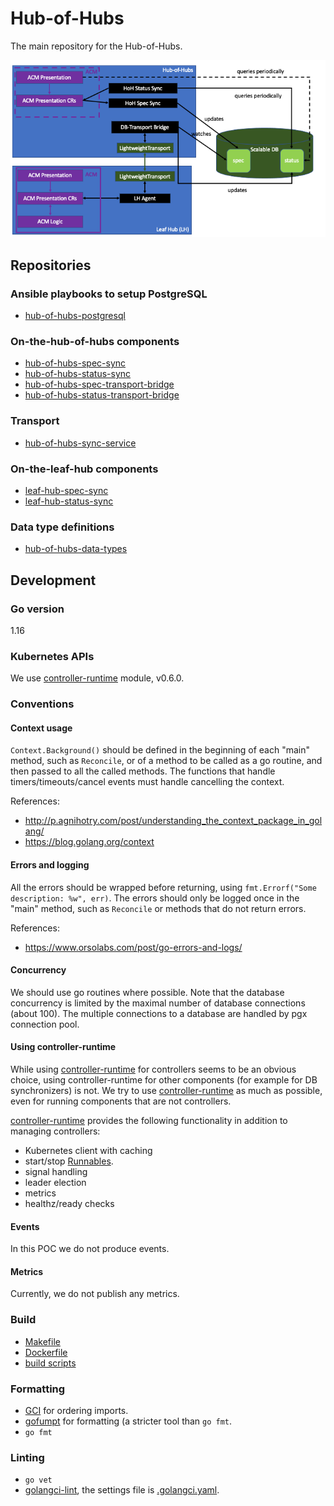 # Hub-of-Hubs

The main repository for the Hub-of-Hubs.

![ArchitectureDiagram](images/ScalableHOHArchitecture.png)

## Repositories

### Ansible playbooks to setup PostgreSQL
* [hub-of-hubs-postgresql](https://github.com/open-cluster-management/hub-of-hubs-postgresql)

### On-the-hub-of-hubs components

* [hub-of-hubs-spec-sync](https://github.com/open-cluster-management/hub-of-hubs-spec-sync)
* [hub-of-hubs-status-sync](https://github.com/open-cluster-management/hub-of-hubs-status-sync)
* [hub-of-hubs-spec-transport-bridge](https://github.com/open-cluster-management/hub-of-hubs-spec-transport-bridge)
* [hub-of-hubs-status-transport-bridge](https://github.com/open-cluster-management/hub-of-hubs-status-transport-bridge)

### Transport

* [hub-of-hubs-sync-service](https://github.com/open-cluster-management/hub-of-hubs-sync-service)

### On-the-leaf-hub components

* [leaf-hub-spec-sync](https://github.com/open-cluster-management/leaf-hub-spec-sync)
* [leaf-hub-status-sync](https://github.com/open-cluster-management/leaf-hub-status-sync)

### Data type definitions

* [hub-of-hubs-data-types](https://github.com/open-cluster-management/hub-of-hubs-data-types)

## Development

### Go version
 
1.16

### Kubernetes APIs

We use [controller-runtime](https://github.com/kubernetes-sigs/controller-runtime) module, v0.6.0.

### Conventions

#### Context usage

`Context.Background()` should be defined in the beginning of each "main" method, such as `Reconcile`, or of a method to be called as a go routine,  and then passed to all the called methods. The functions that handle timers/timeouts/cancel events must handle cancelling the context.

References:
* http://p.agnihotry.com/post/understanding_the_context_package_in_golang/
* https://blog.golang.org/context

#### Errors and logging

All the errors should be wrapped before returning, using `fmt.Errorf("Some description: %w", err)`. The errors should only be logged once in the "main" method, such as `Reconcile` or methods that do not return errors.

References:
* https://www.orsolabs.com/post/go-errors-and-logs/

#### Concurrency

We should use go routines where possible. Note that the database concurrency is limited by the maximal number of database connections (about 100). The multiple connections to a database are handled by pgx connection pool.

#### Using controller-runtime

While using [controller-runtime](https://github.com/kubernetes-sigs/controller-runtime) for controllers seems to be an obvious choice, 
using controller-runtime for other components (for example for DB synchronizers) is not. We try to use 
[controller-runtime](https://github.com/kubernetes-sigs/controller-runtime) as much as possible, even for running components that are not controllers.

[controller-runtime](https://github.com/kubernetes-sigs/controller-runtime) provides the following functionality in addition to managing controllers:

   * Kubernetes client with caching
   * start/stop [Runnables](https://pkg.go.dev/sigs.k8s.io/controller-runtime@v0.6.0/pkg/manager#Runnable).
   * signal handling
   * leader election
   * metrics
   * healthz/ready checks

#### Events

In this POC we do not produce events.

#### Metrics

Currently, we do not publish any metrics.

### Build
 
* [Makefile](https://github.com/open-cluster-management/hub-of-hubs-spec-sync/blob/main/Makefile) 
* [Dockerfile](https://github.com/open-cluster-management/hub-of-hubs-spec-sync/blob/main/build/Dockerfile) 
* [build scripts](https://github.com/open-cluster-management/hub-of-hubs-spec-sync/tree/main/build/scripts)

### Formatting

* [GCI](https://github.com/daixiang0/gci) for ordering imports.
* [gofumpt](https://github.com/mvdan/gofumpt) for formatting (a stricter tool than `go fmt`.
* `go fmt`

### Linting

* `go vet`
* [golangci-lint](https://github.com/golangci/golangci-lint), the settings file is [.golangci.yaml](https://github.com/open-cluster-management/hub-of-hubs-spec-sync/blob/main/.golangci.yaml).
